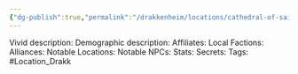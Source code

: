 ```yaml
---
{"dg-publish":true,"permalink":"/drakkenheim/locations/cathedral-of-saint-vitruvio/"}
---
```



Vivid description: 
Demographic description: 
Affiliates: 
Local Factions: 
Alliances: 
Notable Locations: 
Notable NPCs: 
Stats: 
Secrets: 
Tags: #Location_Drakk 